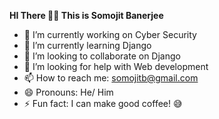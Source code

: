 
**HI There 🙋‍♂️ This is Somojit Banerjee**

- 🔭 I’m currently working on Cyber Security
- 🌱 I’m currently learning Django
- 👯 I’m looking to collaborate on Django
- 🤔 I’m looking for help with Web development
- 📫 How to reach me: somojitb@gmail.com
- 😄 Pronouns: He/ Him
- ⚡ Fun fact: I can make good coffee! 😅
